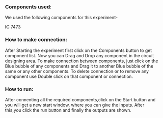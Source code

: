 ### Components used:
We used the following components for this experiment-

IC 7473 

### How to make connection:
After Starting the experiment first click on the Components button to get component list. Now you can Drag and Drop any component in the circuit designing area. To make connection between components, just click on the Blue bubble of any components and Drag it to another Blue bubble of the same or any other components. To delete connection or to remove any component use Double click on that component or connection.

### How to run:
After connenting all the required components,click on the Start button and you will get a new start window, where you can give the inputs. After this,you click the run button and finally the outputs are shown.
